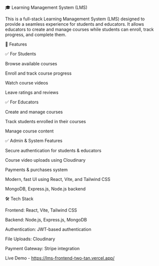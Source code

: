 🎓 Learning Management System (LMS)


This is a full-stack Learning Management System (LMS) designed to provide a seamless experience for students and educators. 
It allows educators to create and manage courses while students can enroll, track progress, and complete them.

🚀 Features

✅ For Students

Browse available courses

Enroll and track course progress

Watch course videos

Leave ratings and reviews

✅ For Educators

Create and manage courses

Track students enrolled in their courses

Manage course content

✅ Admin & System Features

Secure authentication for students & educators

Course video uploads using Cloudinary

Payments & purchases system

Modern, fast UI using React, Vite, and Tailwind CSS

MongoDB, Express.js, Node.js backend

🛠️ Tech Stack

Frontend: React, Vite, Tailwind CSS

Backend: Node.js, Express.js, MongoDB

Authentication: JWT-based authentication

File Uploads: Cloudinary

Payment Gateway: Stripe integration


Live Demo - https://lms-frontend-two-tan.vercel.app/

